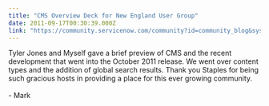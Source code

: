 ```yaml
---
title: "CMS Overview Deck for New England User Group"
date: 2011-09-17T00:30:39.000Z
link: "https://community.servicenow.com/community?id=community_blog&sys_id=84ecaa65dbd0dbc01dcaf3231f961973"
---
```

<p>Tyler Jones and Myself gave a brief preview of CMS and the recent development that went into the October 2011 release. We went over content types and the addition of global search results. Thank you Staples for being such gracious hosts in providing a place for this ever growing community. <br /><br />- Mark</p>